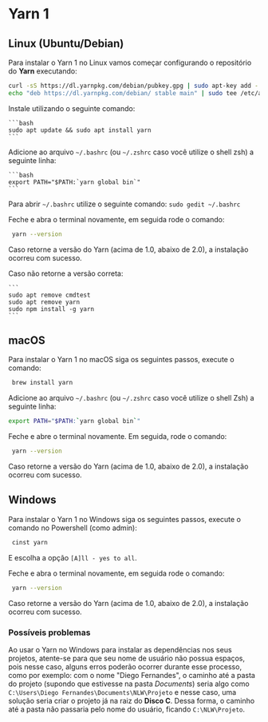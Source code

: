# Yarn 1

## Linux (Ubuntu/Debian)

Para instalar o Yarn 1 no Linux vamos começar configurando o repositório do **Yarn** executando:

```bash
curl -sS https://dl.yarnpkg.com/debian/pubkey.gpg | sudo apt-key add -
echo "deb https://dl.yarnpkg.com/debian/ stable main" | sudo tee /etc/apt/sources.list.d/yarn.list
```

Instale utilizando o seguinte comando:

    ```bash
    sudo apt update && sudo apt install yarn
    ```

Adicione ao arquivo `~/.bashrc` (ou `~/.zshrc` caso você utilize o shell zsh) a seguinte linha: 

    ```bash
    export PATH="$PATH:`yarn global bin`"
    ```

Para abrir `~/.bashrc` utilize o seguinte comando:
    ```
    sudo gedit ~/.bashrc
    ```

Feche e abra o terminal novamente, em seguida rode o comando:

```bash
 yarn --version
```

Caso retorne a versão do Yarn (acima de 1.0, abaixo de 2.0), a instalação ocorreu com sucesso.

Caso não retorne a versão correta: 

    ```
    sudo apt remove cmdtest
    sudo apt remove yarn
    sudo npm install -g yarn
    ```

## macOS

Para instalar o Yarn 1 no macOS siga os seguintes passos, execute o comando:

```bash
 brew install yarn
```

Adicione ao arquivo `~/.bashrc` (ou `~/.zshrc` caso você utilize o shell Zsh) a seguinte linha: 

```bash
export PATH="$PATH:`yarn global bin`"
```

Feche e abre o terminal novamente. Em seguida, rode o comando:

```bash
 yarn --version
```

Caso retorne a versão do Yarn (acima de 1.0, abaixo de 2.0), a instalação ocorreu com sucesso.

## Windows

Para instalar o Yarn 1 no Windows siga os seguintes passos, execute o comando no Powershell (como admin):

```bash
 cinst yarn
```

E escolha a opção `[A]ll - yes to all`. 

Feche e abra o terminal novamente, em seguida rode o comando:

```bash
 yarn --version
```

Caso retorne a versão do Yarn (acima de 1.0, abaixo de 2.0), a instalação ocorreu com sucesso.

### Possíveis problemas

Ao usar o Yarn no Windows para instalar as dependências nos seus projetos, atente-se para que seu nome de usuário não possua espaços, pois nesse caso, alguns erros poderão ocorrer durante esse processo, como por exemplo: com o nome "Diego Fernandes", o caminho até a pasta do projeto (supondo que estivesse na pasta *Documents*) seria algo como `C:\Users\Diego Fernandes\Documents\NLW\Projeto` e nesse caso, uma solução seria criar o projeto já na raiz do **Disco C**. Dessa forma, o caminho até a pasta não passaria pelo nome do usuário, ficando `C:\NLW\Projeto`.
